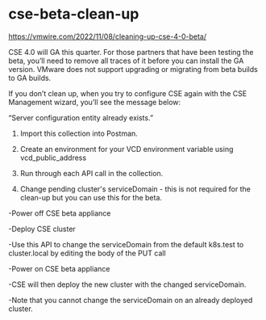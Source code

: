 # cse-beta-clean-up

https://vmwire.com/2022/11/08/cleaning-up-cse-4-0-beta/

CSE 4.0 will GA this quarter. For those partners that have been testing the beta, you’ll need to remove all traces of it before you can install the GA version. VMware does not support upgrading or migrating from beta builds to GA builds.

If you don’t clean up, when you try to configure CSE again with the CSE Management wizard, you’ll see the message below:

“Server configuration entity already exists.”

1. Import this collection into Postman.
2. Create an environment for your VCD environment variable using vcd_public_address
3. Run through each API call in the collection.


4. Change pending cluster's serviceDomain - this is not required for the clean-up but you can use this for the beta.


-Power off CSE beta appliance

-Deploy CSE cluster

-Use this API to change the serviceDomain from the default k8s.test to cluster.local by editing the body of the PUT call

-Power on CSE beta appliance

-CSE will then deploy the new cluster with the changed serviceDomain.

-Note that you cannot change the serviceDomain on an already deployed cluster.

